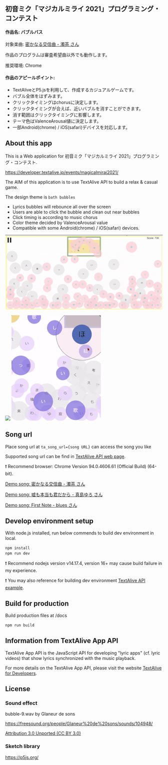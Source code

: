 ## 初音ミク「マジカルミライ 2021」プログラミング・コンテスト

#### 作品名: バブルバス

対象楽曲: [密かなる交信曲 - 濁茶 さん](https://rikahei.github.io/miku_procon_2021/?ta_song_url=https%3A%2F%2Fwww.youtube.com%2Fwatch%3Fv%3DCh4RQPG1Tmo)

作品のプログラムは審査希望曲以外でも動作します。

推奨環境: Chrome

#### 作品のアピールポイント: 

* TextAliveとP5.jsを利用して、作成するカジュアルゲームです。
* バブル全体をはずみます。
* クリックタイミングはchorusに決定します。
* クリックタイミングが合えば、近いバブルを消すことができます。
* 消す範囲はクリックタイミングに影響します。
* テーマ色はValenceArousal値に決定します。
* 一部Android(chrome) / iOS(safari)デバイスを対応します。

## About this app

This is a Web application for 初音ミク「マジカルミライ 2021」プログラミング・コンテスト.

https://developer.textalive.jp/events/magicalmirai2021/

The AIM of this application is to use TextAlive API to build a relax & casual game.

The design theme is `bath bubbles` 

* Lyrics bubbles will rebounce all over the screen 
* Users are able to click the bubble and clean out near bubbles
* Click timing is according to music chorus
* Color theme decided by ValenceArousal value
* Compatible with some Android(chrome) / iOS(safari) devices.

<img src="https://github.com/Rikahei/miku_procon_2021/blob/master/assets/demo_1.gif">

<img src="https://github.com/Rikahei/miku_procon_2021/blob/master/assets/demo_2.gif" height="337px"> <img src="https://github.com/Rikahei/miku_procon_2021/blob/master/assets/demo_3.gif">

## Song url
Place song url at `ta_song_url={song URL}` can access the song you like

Supported song url can be find in [TextAlive API web page](https://textalive.jp/songs).

:heavy_exclamation_mark: Recommend browser: Chrome Version 94.0.4606.61 (Official Build) (64-bit).

[Demo song: 密かなる交信曲 - 濁茶 さん](https://rikahei.github.io/miku_procon_2021/?ta_song_url=https%3A%2F%2Fwww.youtube.com%2Fwatch%3Fv%3DCh4RQPG1Tmo)

[Demo song: 嘘も本当も君だから - 真島ゆろ さん](https://rikahei.github.io/miku_procon_2021/?ta_song_url=https%3A%2F%2Fwww.youtube.com%2Fwatch%3Fv%3DSe89rQPp5tk)

[Demo song: First Note - blues さん](https://rikahei.github.io/miku_procon_2021/)

## Develop environment setup

With node.js installed, run below commends to build dev environment in local.

```sh
npm install
npm run dev
```

:heavy_exclamation_mark: Recommend nodejs version v14.17.4, version 16+ may cause build failure in my experience.

:heavy_exclamation_mark: You may also reference for building dev environment [TextAlive API example](https://github.com/TextAliveJp/textalive-app-p5js).

## Build for production

Build production files at /docs

```sh
npm run build
```

## Information from TextAlive App API

TextAlive App API is the JavaScript API for developing "lyric apps" (cf. lyric videos) that show lyrics synchronized with the music playback.

For more details on the TextAlive App API, please visit the website [TextAlive for Developers](https://developer.textalive.jp/).

## License

### Sound effect

bubble-9.wav by Glaneur de sons

https://freesound.org/people/Glaneur%20de%20sons/sounds/104948/

[Attribution 3.0 Unported (CC BY 3.0)](https://creativecommons.org/licenses/by/3.0/)

### Sketch library

https://p5js.org/

